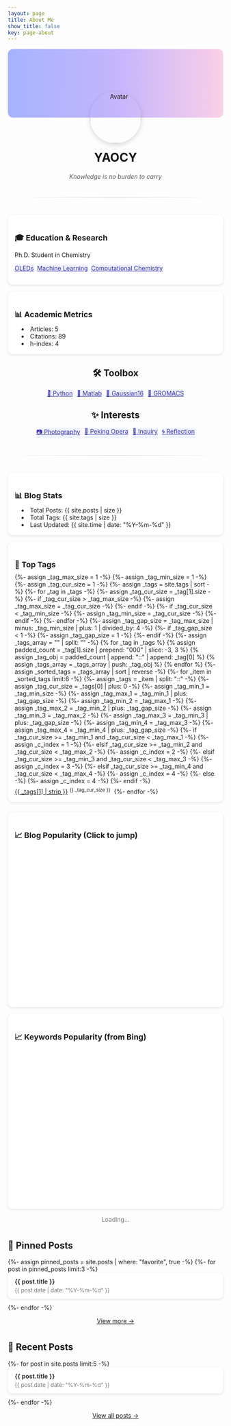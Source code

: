 ```yaml
---
layout: page
title: About Me
show_title: false
key: page-about
---
```

<div class="profile-container">
  <!-- 封面和头像 -->
  <div class="cover"></div>
  <div class="avatar-wrapper">
    <img src="https://avatars.githubusercontent.com/u/121541937" alt="Avatar" class="avatar">
  </div>

  <!-- 基本信息 -->
  <div class="info">
    <h1>YAOCY</h1>
    <p class="subtitle"><i>Knowledge is no burden to carry</i></p>
  </div>

  <hr class="divider">

  <!-- 学术指标（可接 Google Scholar JSON） -->
  <div class="myCards">
    <div class="myCard">
      <h2>🎓 Education & Research</h2>
      <p>Ph.D. Student in Chemistry</p>
      <p>
        <a class="button button-tag button--pill button--sm" href="https://en.wikipedia.org/wiki/OLED" target="_blank">OLEDs</a>&nbsp;
        <a class="button button-tag button--pill button--sm" href="https://en.wikipedia.org/wiki/Machine_learning" target="_blank">Machine Learning</a>&nbsp;
        <a class="button button-tag button--pill button--sm" href="https://en.wikipedia.org/wiki/Computational_chemistry" target="_blank">Computational Chemistry</a><!--&nbsp;
        <a class="button button--primary button--pill button--sm" href="">Energy Transfer Mechanisms</a>&nbsp;
        <a class="button button--success button--pill button--sm" href="">Noncovalent Interactions</a>-->
      </p>
    </div>
    <div class="myCard">
      <h2>📊 Academic Metrics</h2>
      <ul>
        <li>Articles: 5</li>
        <li>Citations: 89</li>
        <li>h-index: 4</li>
      </ul>
    </div>
  </div>

  <!-- 标签 -->
  <div class="interests">
    <h2>🛠️ Toolbox</h2>
    <div class="tags">
      <a class="button button-tag button--pill" href="javascript: void(0)">🐍 Python</a>
      <a class="button button-tag button--pill" href="javascript: void(0)">🤖 Matlab</a>
      <a class="button button-tag button--pill" href="javascript: void(0)">🌱 Gaussian16</a>
      <a class="button button-tag button--pill" href="javascript: void(0)">🧪 GROMACS</a>
    </div>
  </div>
  <div class="interests">
    <h2>✨ Interests</h2>
    <div class="tags">
      <a class="button button-tag button--pill" href="javascript: void(0)">📷 Photography</a>
      <a class="button button-tag button--pill" href="javascript: void(0)">🎵 Peking Opera</a>
      <a class="button button-tag button--pill" href="javascript: void(0)">🔎 Inquiry</a>
      <a class="button button-tag button--pill" href="javascript: void(0)">🌀 Reflection</a>
    </div>
  </div>

  <hr class="divider">

  <div class="myCards">
    <!-- Blog Stats -->
    <div class="myCard">
      <h2>📊 Blog Stats</h2>
      <ul>
        <li>Total Posts: {{ site.posts | size }}</li>
        <li>Total Tags: {{ site.tags | size }}</li>
        <li>Last Updated: {{ site.time | date: "%Y-%m-%d" }}</li>
      </ul>
    </div>
    <!-- Top Tags -->
    <div class="myCard">
      <h2>📂 Top Tags</h2>
      <div class="tag-list">
        {%- assign _tag_max_size = 1 -%}
        {%- assign _tag_min_size = 1 -%}
        {%- assign _tag_cur_size = 1 -%}
        {%- assign _tags = site.tags | sort -%}
        {%- for _tag in _tags -%}
          {%- assign _tag_cur_size = _tag[1].size -%}
          {%- if _tag_cur_size > _tag_max_size -%}
            {%- assign _tag_max_size =  _tag_cur_size -%}
          {%- endif -%}
          {%- if _tag_cur_size < _tag_min_size -%}
            {%- assign _tag_min_size = _tag_cur_size -%}
          {%- endif -%}
        {%- endfor -%}
        {%- assign _tag_gap_size =  _tag_max_size | minus: _tag_min_size | plus: 1 | divided_by: 4 -%}
        {%- if _tag_gap_size < 1 -%}
          {%- assign _tag_gap_size = 1 -%}
        {%- endif -%}
        {%- assign _tags_array = "" | split: "" -%}
        {% for _tag in _tags %}
          {% assign padded_count = _tag[1].size | prepend: "000" | slice: -3, 3 %}
          {% assign _tag_obj = padded_count | append: "::" | append: _tag[0] %}
          {% assign _tags_array = _tags_array | push: _tag_obj %}
        {% endfor %}
        {%- assign _sorted_tags = _tags_array | sort | reverse -%}
        {%- for _item in _sorted_tags limit:6 -%}
          {%- assign _tags = _item | split: "::" -%}
          {%- assign _tag_cur_size = _tags[0] | plus: 0  -%}
          {%- assign _tag_min_1 = _tag_min_size -%}
          {%- assign _tag_max_1 = _tag_min_1 | plus: _tag_gap_size -%}
          {%- assign _tag_min_2 = _tag_max_1 -%}
          {%- assign _tag_max_2 = _tag_min_2 | plus: _tag_gap_size -%}
          {%- assign _tag_min_3 = _tag_max_2 -%}
          {%- assign _tag_max_3 = _tag_min_3 | plus: _tag_gap_size -%}
          {%- assign _tag_min_4 = _tag_max_3 -%}
          {%- assign _tag_max_4 = _tag_min_4 | plus: _tag_gap_size -%}
          {%- if _tag_cur_size >= _tag_min_1 and _tag_cur_size < _tag_max_1 -%}
            {%- assign _c_index = 1 -%}
          {%- elsif _tag_cur_size >= _tag_min_2 and _tag_cur_size < _tag_max_2 -%}
            {%- assign _c_index = 2 -%}
          {%- elsif _tag_cur_size >= _tag_min_3 and _tag_cur_size < _tag_max_3 -%}
            {%- assign _c_index = 3 -%}
          {%- elsif _tag_cur_size >= _tag_min_4 and _tag_cur_size < _tag_max_4 -%}
            {%- assign _c_index = 4 -%}
          {%- else -%}
            {%- assign _c_index = 4 -%}
          {%- endif -%}
          <a class="button button--pill top-tag-{{ _c_index }}" href="https://ycythu.github.io/archive.html?tag={{ _tags[1] | replace: ' ', '+' }}" target="_blank">{{ _tags[1] | strip }}<span class="top-tag">{{ _tag_cur_size }}</span></a>
        {%- endfor -%}
      </div>
    </div>
  </div>

  <!-- 热门分析图表 -->
  <div class="myCards">
    <div class="myCard">
      <h2>📈 Blog Popularity (Click to jump)</h2>
      <div id="pageChart" class="chart"></div>
    </div>
    <div class="myCard">
      <h2>📈 Keywords Popularity (from Bing)</h2>
      <div id="keywordChart" class="chart"></div>
    </div>
  </div>
  <div id="loading" class="loading">Loading...</div>

  <!-- Pinned Posts -->
  <div class="posts">
    <h2>📌 Pinned Posts</h2>
    <ul>
      {%- assign pinned_posts = site.posts | where: "favorite", true -%}
      {%- for post in pinned_posts limit:3 -%}
      <li>
        <a href="{{ post.url | relative_url }}">
          <strong>{{ post.title }}</strong>
          <span class="date">{{ post.date | date: "%Y-%m-%d" }}</span>
        </a>
      </li>
      {%- endfor -%}
    </ul>
    <p class="more"><a href="https://ycythu.github.io/favorites.html">View more →</a></p>
  </div>

  <!-- 博客文章列表 -->
  <div class="posts">
    <h2>📝 Recent Posts</h2>
    <ul>
      {%- for post in site.posts limit:5 -%}
      <li>
        <a href="{{ post.url | relative_url }}">
          <strong>{{ post.title }}</strong>
          <span class="date">{{ post.date | date: "%Y-%m-%d" }}</span>
        </a>
      </li>
      {%- endfor -%}
    </ul>
    <p class="more"><a href="https://ycythu.github.io/archive.html">View all posts →</a></p>
  </div>

  <!-- 社交链接 
  <div class="social">
    <a href="https://github.com/yourname">GitHub</a>
    <a href="https://twitter.com/yourname">Twitter</a>
    <a href="mailto:you@example.com">Email</a>
  </div>-->
</div>

<style>
/* 基本布局 */
.profile-container {
  margin: 0 auto;
  margin-top: 1rem;
  text-align: center;
}

.cover {
  height: 160px;
  background: linear-gradient(to right, #a5b4fc, #c4b5fd, #fbcfe8);
  border-radius: 12px;
}

.avatar-wrapper {
  margin-top: -60px;
}

.avatar {
  width: 120px;
  height: 120px;
  border-radius: 50%;
  /*border: 4px solid white;*/
  box-shadow: 0 4px 12px rgba(0,0,0,0.15);
}

/* 基本信息 */
.info h1 {
  margin-top: 16px;
  font-size: 28px;
}

.subtitle {
  color: #555;
  margin-top: 6px;
}

/* 学术卡片 */
.myCards {
  display: flex;
  flex-wrap: wrap;
  gap: 16px;
  margin-top: 24px;
  justify-content: center;
}
.myCard {
  flex: 1 1 220px;
  background: white;
  border-radius: 12px;
  box-shadow: 0 2px 6px rgba(0,0,0,0.1);
  padding: 16px;
  text-align: left;
}
.myCard h2 {
  font-size: 18px;
  margin-bottom: 8px;
}
.myCard ul {
  list-style: disc inside;
  padding-left: 16px;
  margin: 0;
}

/* 兴趣标签 */
.interests {
  margin-top: 30px;
}
.tags {
  display: flex;
  gap: 10px;
  flex-wrap: wrap;
  justify-content: center;
}
.tags span {
  background: #eef2ff;
  color: #3730a3;
  padding: 6px 12px;
  border-radius: 20px;
  font-size: 14px;
  font-weight: bold;
}

/* 社交链接 
.social {
  margin-top: 20px;``
}
.social a {
  margin: 0 10px;
  text-decoration: none;
  color: #444;
}
.social a:hover {
  color: #000;
}*/

/* 文章列表 */
.posts {
  margin-top: 40px;
  text-align: left;
}
.posts ul {
  list-style: none;
  padding: 0;
}
.posts li {
  background: white;
  border-radius: 10px;
  box-shadow: 0 2px 6px rgba(0,0,0,0.1);
  margin-bottom: 12px;
}
.posts li a {
  display: block;
  padding: 12px 16px;
  text-decoration: none;
  color: #333;
}
.posts li a:hover {
  background: #f9fafb;
}
.posts .date {
  display: block;
  font-size: 13px;
  color: #777;
  margin-top: 4px;
}
.posts .more {
  text-align: center;
  margin-top: 10px;
}

.stats, .categories, .pinned {
  margin-top: 40px;
  text-align: left;
}

.stats ul, .pinned ul {
  list-style: none;
  padding: 0;
}

.stats li, .pinned li {
  margin: 6px 0;
}

/* 分类标签 */
.tag-list {
  display: flex;
  flex-wrap: wrap;
  gap: 8px;
  margin-top: 10px;
}
/*.tag-item {
  display: inline-block;
  padding: 6px 12px;
  border-radius: 20px;
  background: #f1f5f9;
  color: #334155;
  text-decoration: none;
  font-size: 14px;
}
.tag-item:hover {
  background: #e2e8f0;
}
 标签样式分层次 */

.tag-item {
  display: inline-block;
  padding: 6px 12px;
  border-radius: 20px;
  text-decoration: none;
  font-size: 14px;
}
.divider {
  margin: 40px auto;
  border: 0;
  height: 1px;
  background: linear-gradient(to right, transparent, #d4d4d8, transparent);
}
.myCard a.button-tag {
  background-color: #eef2ff;
  color: #3730a3;
}
.myCard a.button-tag:hover {
  background-color: #6366f1;
  color: #fff;
}
.myCard .tag-list a:hover {
  color: #fff;
}
.tags a.button-tag {
  background-color: #eef2ff;
  color: #3730a3;
}
.tags a.button-tag:hover {
  background-color: #6366f1;
  color: #fff;
}
.top-tag {
  display: inline-block;
  margin-left: .25rem;
  font-size: .7rem;
  line-height: 1;
  vertical-align: top;
}
.tag-list .top-tag-4:hover {
  background: #4c4fdb;
  color: #fff;
}
.tag-list .top-tag-4 {
  background: #6366f1;
  color: #fff;
}
.tag-list .top-tag-3:hover {
  background: #4c4fdbcc;
  color: #fff;
}
.tag-list .top-tag-3 {
  background: #6366f1cc;
  color: #fff;
}
.tag-list .top-tag-2:hover {
  background: #4c4fdb99;
  color: #fff;
}
.tag-list .top-tag-2 {
  background: #6366f199;
  color: #fff;
}
.tag-list .top-tag-1:hover {
  background: #4c4fdb66;
  color: #fff;
}
.tag-list .top-tag-1 {
  background: #6366f166;
  color: #fff;
}
/* ========== 热门分析图表样式 ========== */
.chart-section {
  display: flex;
  flex-wrap: wrap;
  justify-content: center;
  gap: 1.5rem;
  margin-top: 1rem;
}
.chart-box {
  flex: 1 1 300px;
  max-width: 500px;
  background: #f9fafb;
  border-radius: 12px;
  box-shadow: 0 2px 4px rgba(99,102,241,0.15);
  padding: 0.8rem;
}
.chart-box h3 {
  text-align: center;
  font-size: 16px;
  color: #4f46e5;
  margin-bottom: 0.5rem;
}
.chart {
  width: 100%;
  height: 360px;
}
.loading {
  text-align: center;
  color: #777;
  margin-top: 1rem;
}
</style>

 <!-- Plotly + PapaParse -->
 <script src="https://cdn.plot.ly/plotly-2.27.0.min.js"></script>
 <script src="https://cdn.jsdelivr.net/npm/papaparse@5.4.1/papaparse.min.js"></script>
 <script>
   const hotPageURL = "https://cdn.jsdelivr.net/gh/ycythu/assets@main/hotpage.csv";
   const hotKeywordURL = "https://cdn.jsdelivr.net/gh/ycythu/assets@main/hotkeyword.csv";

   function loadCSV(url) {
     return new Promise((resolve, reject) => {
       Papa.parse(url, {
         download: true,
         header: true,
         complete: results => resolve(results.data),
         error: err => reject(err)
       });
     });
   }

   const shortLabel = url => {
     try {
       const u = new URL(url);
       let path = u.pathname.replace(/^\/|\/$/g, '');
       if (path === '') return u.hostname;
       return path.split('/').pop().replace(/\.[^/.]+$/, '');
     } catch {
       return url;
     }
   };

   const trimLabel = s => (s.length > 15 ? s.slice(0, 15) + '…' : s);

   async function drawCharts() {
     const colors = ['#a5b4fc', '#c4b5fd', '#fbcfe8', '#ddd6fe', '#e0e7ff', '#fde68a', '#fcd34d', '#f9a8d4'];
     const [pages, keywords] = await Promise.all([
       loadCSV(hotPageURL),
       loadCSV(hotKeywordURL)
     ]);

     const cleanPages = pages.filter(d => d["页面"] && d["印象数"]);
     const cleanKeywords = keywords.filter(d => d["关键字"] && d["印象数"]);

     const topPages = cleanPages.sort((a,b) => b["印象数"] - a["印象数"]).slice(0, 10);
     const topKeywords = cleanKeywords.sort((a,b) => b["印象数"] - a["印象数"]).slice(0, 10);

     const pageLabels = topPages.map(d => trimLabel(shortLabel(d["页面"])));
     const pageValues = topPages.map(d => Number(d["印象数"]));
     const pageURLs = topPages.map(d => d["页面"]);

     const pageData = [{
       type: 'pie',
       labels: pageLabels,
       values: pageValues,
       hovertext: topPages.map(d =>
         `${d["页面"]}<br>Impression: ${d["印象数"]}`
       ),
       textinfo: "label+percent",
       hoverinfo: "label+text",
       marker: { colors },
       hole: 0.3
     }];

     const pageLayout = {
       //title: {text: "热门页面展示占比（前10）", x: 0.5},
       showlegend: false,
       legend: {orientation: 'h', y: -0.15, x: 0.5, xanchor: 'center'},
       margin: {t: 80, b: 60}
     };

     Plotly.newPlot("pageChart", pageData, pageLayout, {responsive: true}).then(gd => {
       gd.on('plotly_click', function(data) {
         const point = data.points[0];
         const url = pageURLs[point.pointNumber];
         if (url) window.open(url, "_blank");
       });
     });

     const keywordData = [{
       type: 'pie',
       labels: topKeywords.map(d => trimLabel(d["关键字"])),
       values: topKeywords.map(d => Number(d["印象数"])),
       hovertext: topKeywords.map(d =>
         `Impression: ${d["印象数"]}`
       ),
       textinfo: "label+percent",
       hoverinfo: "label+text",
       marker: { colors },
       hole: 0.3
     }];

     const keywordLayout = {
       //title: {text: "热门搜索关键词展示占比（前10）", x: 0.5},
       showlegend: false,
       legend: {orientation: 'h', y: -0.15, x: 0.5, xanchor: 'center'},
       margin: {t: 80, b: 60}
     };

     Plotly.newPlot("keywordChart", keywordData, keywordLayout, {responsive: true});
     document.getElementById('loading').style.display = 'none';
   }

   drawCharts().catch(err => {
     document.getElementById('loading').innerText = "Fail to load data" + err;
     console.error(err);
   });
 </script>
